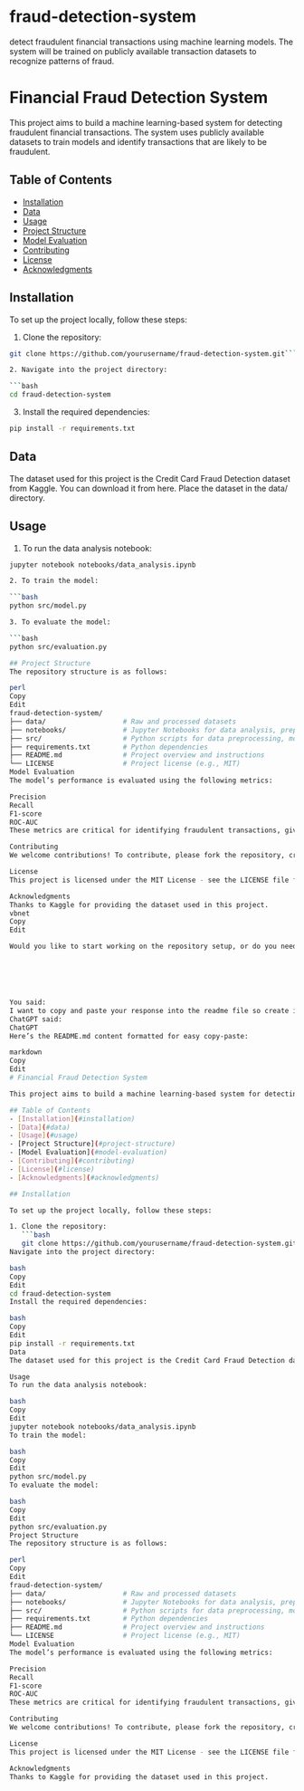 # fraud-detection-system
detect fraudulent financial transactions using machine learning models. The system will be trained on publicly available transaction datasets to recognize patterns of fraud.

# Financial Fraud Detection System

This project aims to build a machine learning-based system for detecting fraudulent financial transactions. The system uses publicly available datasets to train models and identify transactions that are likely to be fraudulent.

## Table of Contents
- [Installation](#installation)
- [Data](#data)
- [Usage](#usage)
- [Project Structure](#project-structure)
- [Model Evaluation](#model-evaluation)
- [Contributing](#contributing)
- [License](#license)
- [Acknowledgments](#acknowledgments)

## Installation

To set up the project locally, follow these steps:

1. Clone the repository:
```bash
git clone https://github.com/yourusername/fraud-detection-system.git```

2. Navigate into the project directory:

```bash
cd fraud-detection-system
```
3. Install the required dependencies:

```bash
pip install -r requirements.txt
```
## Data
The dataset used for this project is the Credit Card Fraud Detection dataset from Kaggle. You can download it from here. Place the dataset in the data/ directory.

## Usage
1. To run the data analysis notebook:

```bash
jupyter notebook notebooks/data_analysis.ipynb

2. To train the model:

```bash
python src/model.py

3. To evaluate the model:

```bash
python src/evaluation.py

## Project Structure
The repository structure is as follows:

perl
Copy
Edit
fraud-detection-system/
├── data/                   # Raw and processed datasets
├── notebooks/              # Jupyter Notebooks for data analysis, preprocessing, and modeling
├── src/                    # Python scripts for data preprocessing, modeling, etc.
├── requirements.txt        # Python dependencies
├── README.md               # Project overview and instructions
└── LICENSE                 # Project license (e.g., MIT)
Model Evaluation
The model’s performance is evaluated using the following metrics:

Precision
Recall
F1-score
ROC-AUC
These metrics are critical for identifying fraudulent transactions, given the imbalance in the dataset.

Contributing
We welcome contributions! To contribute, please fork the repository, create a new branch, make your changes, and submit a pull request.

License
This project is licensed under the MIT License - see the LICENSE file for details.

Acknowledgments
Thanks to Kaggle for providing the dataset used in this project.
vbnet
Copy
Edit

Would you like to start working on the repository setup, or do you need further assistance with any part of this?






You said:
I want to copy and paste your response into the readme file so create it in that format
ChatGPT said:
ChatGPT
Here’s the README.md content formatted for easy copy-paste:

markdown
Copy
Edit
# Financial Fraud Detection System

This project aims to build a machine learning-based system for detecting fraudulent financial transactions. The system uses publicly available datasets to train models and identify transactions that are likely to be fraudulent.

## Table of Contents
- [Installation](#installation)
- [Data](#data)
- [Usage](#usage)
- [Project Structure](#project-structure)
- [Model Evaluation](#model-evaluation)
- [Contributing](#contributing)
- [License](#license)
- [Acknowledgments](#acknowledgments)

## Installation

To set up the project locally, follow these steps:

1. Clone the repository:
   ```bash
   git clone https://github.com/yourusername/fraud-detection-system.git
Navigate into the project directory:

bash
Copy
Edit
cd fraud-detection-system
Install the required dependencies:

bash
Copy
Edit
pip install -r requirements.txt
Data
The dataset used for this project is the Credit Card Fraud Detection dataset from Kaggle. You can download it from here. Place the dataset in the data/ directory.

Usage
To run the data analysis notebook:

bash
Copy
Edit
jupyter notebook notebooks/data_analysis.ipynb
To train the model:

bash
Copy
Edit
python src/model.py
To evaluate the model:

bash
Copy
Edit
python src/evaluation.py
Project Structure
The repository structure is as follows:

perl
Copy
Edit
fraud-detection-system/
├── data/                   # Raw and processed datasets
├── notebooks/              # Jupyter Notebooks for data analysis, preprocessing, and modeling
├── src/                    # Python scripts for data preprocessing, modeling, etc.
├── requirements.txt        # Python dependencies
├── README.md               # Project overview and instructions
└── LICENSE                 # Project license (e.g., MIT)
Model Evaluation
The model’s performance is evaluated using the following metrics:

Precision
Recall
F1-score
ROC-AUC
These metrics are critical for identifying fraudulent transactions, given the imbalance in the dataset.

Contributing
We welcome contributions! To contribute, please fork the repository, create a new branch, make your changes, and submit a pull request.

License
This project is licensed under the MIT License - see the LICENSE file for details.

Acknowledgments
Thanks to Kaggle for providing the dataset used in this project.
